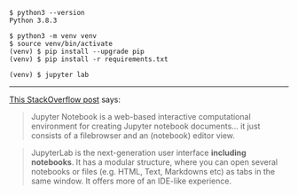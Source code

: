 ```
$ python3 --version
Python 3.8.3

$ python3 -m venv venv
$ source venv/bin/activate
(venv) $ pip install --upgrade pip
(venv) $ pip install -r requirements.txt

(venv) $ jupyter lab
```

---

[This StackOverflow post](
    https://stackoverflow.com/questions/50982686/what-is-the-difference-between-jupyter-notebook-and-jupyterlab/
) says:
> Jupyter Notebook is a web-based interactive computational environment for creating Jupyter notebook documents... it just consists of a filebrowser and an (notebook) editor view.

> JupyterLab is the next-generation user interface <b>including notebooks</b>. It has a modular structure, where you can open several notebooks or files (e.g. HTML, Text, Markdowns etc) as tabs in the same window. It offers more of an IDE-like experience.